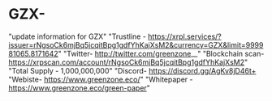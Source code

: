 # GZX-
"update information for GZX"
"Trustline - https://xrpl.services/?issuer=rNgsoCk6mjBq5jcqitBpg1gdfYhKajXsM2&currency=GZX&limit=999981065.8171642"
"Twitter- http://twitter.com/greenzone__"
"Blockchain scan- https://xrpscan.com/account/rNgsoCk6mjBq5jcqitBpg1gdfYhKajXsM2"
"Total Supply  - 1,000,000,000"
"Discord-  https://discord.gg/AgKv8jD46t+
"Webiste- https://www.greenzone.eco/"
"Whitepaper - https://www.greenzone.eco/green-paper"
